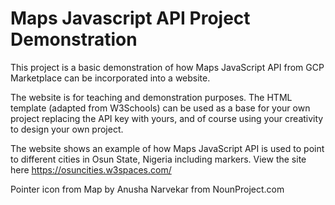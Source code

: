 # Maps Javascript API Project Demonstration

This project is a basic demonstration of how Maps JavaScript API from GCP Marketplace can be incorporated into a website. 

The website is for teaching and demonstration purposes. The HTML template (adapted from W3Schools) can be used as a base for your own project replacing the API key with yours, and of course using your creativity to design your own project.

The website shows an example of how Maps JavaScript API is used to point to different cities in Osun State, Nigeria including markers. View the site here https://osuncities.w3spaces.com/

Pointer icon from Map by Anusha Narvekar from NounProject.com
